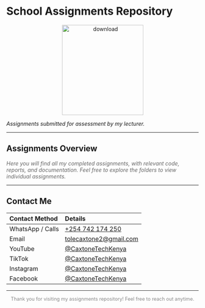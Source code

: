 # School Assignments Repository

<p align="center">
<img width="213" height="236" alt="download" src="https://github.com/user-attachments/assets/c9f871fd-bc64-4a93-bae0-7b0a722f94c7" /></p>

_Assignments submitted for assessment by my lecturer._

---

## Assignments Overview


<p style="font-style: italic; color: #666;">
  Here you will find all my completed assignments, with relevant code, reports, and documentation. Feel free to explore the folders to view individual assignments.
</p>

---

## Contact Me

<table>
  <thead>
    <tr>
      <th align="left">Contact Method</th>
      <th align="left">Details</th>
    </tr>
  </thead>
  <tbody>
    <tr>
      <td>WhatsApp / Calls</td>
      <td><a href="tel:+254742174250">+254 742 174 250</a></td>
    </tr>
    <tr>
      <td>Email</td>
      <td><a href="mailto:tolecaxtone2@gmail.com">tolecaxtone2@gmail.com</a></td>
    </tr>
    <tr>
      <td>YouTube</td>
      <td><a href="https://www.youtube.com/@CaxtoneTechKenya" target="_blank" rel="noopener">@CaxtoneTechKenya</a></td>
    </tr>
    <tr>
      <td>TikTok</td>
      <td><a href="https://www.tiktok.com/@CaxtoneTechKenya" target="_blank" rel="noopener">@CaxtoneTechKenya</a></td>
    </tr>
    <tr>
      <td>Instagram</td>
      <td><a href="https://www.instagram.com/CaxtoneTechKenya" target="_blank" rel="noopener">@CaxtoneTechKenya</a></td>
    </tr>
    <tr>
      <td>Facebook</td>
      <td><a href="https://www.facebook.com/CaxtoneTechKenya" target="_blank" rel="noopener">@CaxtoneTechKenya</a></td>
    </tr>
  </tbody>
</table>

---

<p align="center" style="font-size: 0.9em; color:#888;">
  Thank you for visiting my assignments repository! Feel free to reach out anytime.
</p>
